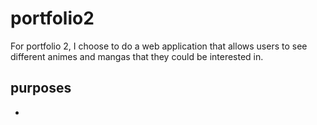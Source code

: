 # portfolio2

For portfolio 2, I choose to do a web application that allows users to see different animes and mangas that they could be interested in. 

## purposes
- 